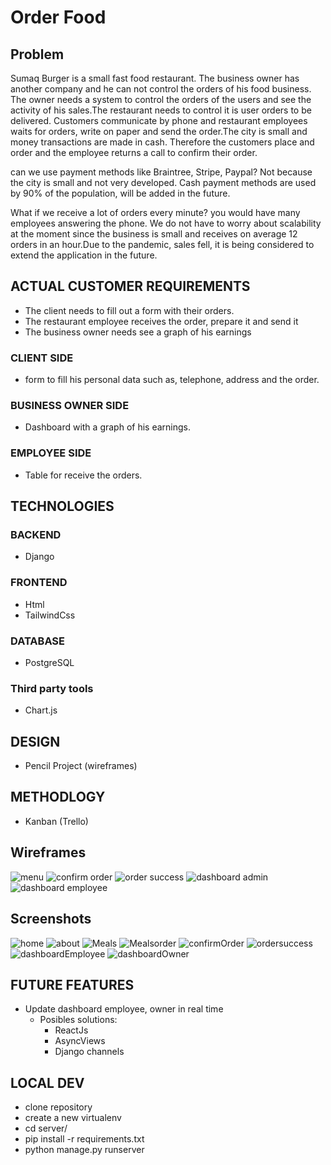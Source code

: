 # Order Food
## Problem
Sumaq Burger is a small fast food restaurant. The business owner has another company and he can not control the orders of his food business. The owner needs a system to control the orders of the users and see the activity of his sales.The restaurant needs to control it is user orders to be delivered. Customers communicate by phone and restaurant employees waits for orders, write on paper and send the order.The city is small and money transactions are made in cash.
Therefore the customers place and order and the employee returns a call to confirm their order.

can we use payment methods like Braintree, Stripe, Paypal?
Not because the city is small and not very developed. Cash payment methods are used by 90% of the population, will be added in the future.

What if we receive a lot of orders every minute? you would have many employees answering the phone.
We do not have to worry about scalability at the moment since the business is small and receives on average 12 orders in an hour.Due to the pandemic, sales fell, it is being considered to extend the application in the future.

## ACTUAL CUSTOMER REQUIREMENTS
- The client needs to fill out a form with their orders.
- The restaurant employee receives the order, prepare it and send it
- The business owner needs see a graph of his earnings

### CLIENT SIDE
- form to fill his personal data such as, telephone, address and the order.

### BUSINESS OWNER SIDE
- Dashboard with a graph of his earnings.
 
###  EMPLOYEE SIDE
- Table for receive the orders.


## TECHNOLOGIES
### BACKEND
- Django

### FRONTEND
- Html
- TailwindCss

### DATABASE
- PostgreSQL

### Third party tools
- Chart.js

## DESIGN
- Pencil Project (wireframes)

## METHODLOGY
- Kanban (Trello)


## Wireframes
![menu](img/wireframes/menu_food.png)
![confirm order](img/wireframes/confirm_order.png)
![order success](img/wireframes/order_success.png)
![dashboard admin](img/wireframes/dashboard_admin.png)
![dashboard employee](img/wireframes/dashboard_employee.png)

## Screenshots
![home](img/app/home.png)
![about](img/app/about.png)
![Meals](img/app/meals.png)
![Mealsorder](img/app/mealsOrder.png)
![confirmOrder](img/app/confirmOrder.png)
![ordersuccess](img/app/orderSuccess.png)
![dashboardEmployee](img/app/dashboardEmployee.png)
![dashboardOwner](img/app/dashboardOwner.png)

## FUTURE FEATURES
- Update dashboard employee, owner in real time
    - Posibles solutions:
        - ReactJs
        - AsyncViews
        - Django channels

## LOCAL DEV
- clone repository
- create a new virtualenv
- cd server/
- pip install -r requirements.txt
- python manage.py runserver
